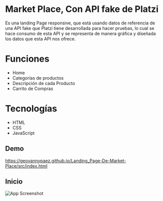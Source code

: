 # Market Place, Con API fake de Platzi

Es una landing Page responsive, que está usando datos de 
referencia de una API fake que Platzi tiene desarrollada para hacer pruebas, 
lo cual se hace consumo de esta API y se representa de manera gráfica y diseñada los datos 
que esta API nos ofrece. 

# Funciones
- Home 
- Categorías de productos
- Descripción de cada Producto
- Carrito de Compras

# Tecnologías
- HTML
- CSS
- JavaScript


## Demo

https://geovannypaez.github.io/Landing_Page-De-Market-Place/src/index.html


## Inicio

![App Screenshot](https://i.ibb.co/pRK6FRZ/Imagen1.png)
